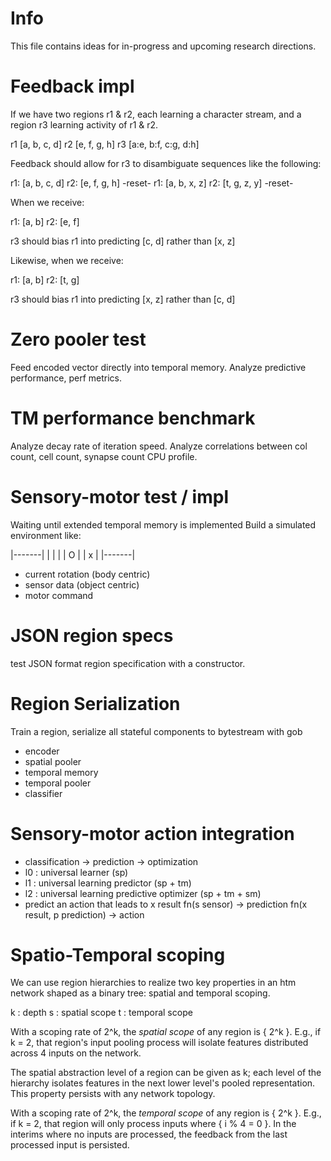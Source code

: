 # Info
This file contains ideas for in-progress and upcoming research directions.

# Feedback impl
If we have two regions r1 & r2, each learning a character stream, and a region r3 learning activity of r1 & r2.

r1 [a, b, c, d]
r2 [e, f, g, h]
r3 [a:e, b:f, c:g, d:h]

Feedback should allow for r3 to disambiguate sequences like the following:

r1: [a, b, c, d]
r2: [e, f, g, h]
-reset-
r1: [a, b, x, z]
r2: [t, g, z, y]
-reset-

When we receive:

r1: [a, b]
r2: [e, f]

r3 should bias r1 into predicting [c, d] rather than [x, z]

Likewise, when we receive:

r1: [a, b]
r2: [t, g]

r3 should bias r1 into predicting [x, z] rather than [c, d]

# Zero pooler test
Feed encoded vector directly into temporal memory.
Analyze predictive performance, perf metrics.

# TM performance benchmark
Analyze decay rate of iteration speed.
Analyze correlations between col count, cell count, synapse count
CPU profile.

# Sensory-motor test / impl
Waiting until extended temporal memory is implemented
Build a simulated environment like:

|-------|
|   |   |
|   O   |
|     x |
|-------|

- current rotation (body centric)
- sensor data (object centric)
- motor command

# JSON region specs
test JSON format region specification with a constructor.

# Region Serialization
Train a region,
serialize all stateful components to bytestream with gob

- encoder
- spatial pooler
- temporal memory
- temporal pooler
- classifier

# Sensory-motor action integration
- classification -> prediction -> optimization
- l0 : universal learner (sp)
- l1 : universal learning predictor (sp + tm)
- l2 : universal learning predictive optimizer (sp + tm + sm)
- predict an action that leads to x result
fn(s sensor) -> prediction
fn(x result, p prediction) -> action

# Spatio-Temporal scoping
We can use region hierarchies to realize two key properties in an htm network shaped as a binary tree: spatial and temporal scoping.

k : depth
s : spatial scope
t : temporal scope

With a scoping rate of 2^k, the _spatial scope_ of any region is { 2^k }. E.g., if k = 2, that region's input pooling process will isolate features distributed across 4 inputs on the network.

The spatial abstraction level of a region can be given as k; each level of the hierarchy isolates features in the next lower level's pooled representation. This property persists with any network topology.

With a scoping rate of 2^k, the _temporal scope_ of any region is { 2^k }. E.g., if k = 2, that region will only process inputs where { i % 4 = 0 }. In the interims where no inputs are processed, the feedback from the last processed input is persisted.
